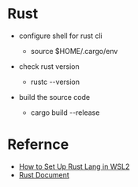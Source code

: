 # Rust

- configure shell for rust cli
    - source $HOME/.cargo/env

- check rust version
    -  rustc --version

- build the source code
    -  cargo build --release

# Refernce

- [How to Set Up Rust Lang in WSL2](https://www.youtube.com/watch?v=49pec7Mm7OE)
- [Rust Document](https://doc.rust-lang.org/book/ch01-01-installation.html)